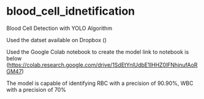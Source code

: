 # blood_cell_idnetification

Blood Cell Detection with YOLO Algorithm

Used the datset available on Dropbox ()

Used the Google Colab notebook to create the model link to notebook is below (https://colab.research.google.com/drive/1SdEtYnlUdbE1IHHZ0lFNhjnufAoRGM47)

The model is capable of identifying RBC with a precision of 90.90%, WBC with a precision of 70% 
